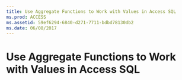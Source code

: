 ```yaml
---
title: Use Aggregate Functions to Work with Values in Access SQL
ms.prod: ACCESS
ms.assetid: 59ef6294-6840-d271-7711-bdbd78130db2
ms.date: 06/08/2017
---
```



# Use Aggregate Functions to Work with Values in Access SQL

